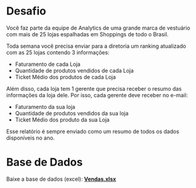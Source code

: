 # Desafio

Você faz parte da equipe de Analytics de uma grande marca de vestuário com mais de 25 lojas espalhadas em Shoppings de todo o Brasil.

Toda semana você precisa enviar para a diretoria um ranking atualizado com as 25 lojas contendo 3 informações:
- Faturamento de cada Loja
- Quantidade de produtos vendidos de cada Loja
- Ticket Médio dos produtos de cada Loja

Além disso, cada loja tem 1 gerente que precisa receber o resumo das informações da loja dele. Por isso, cada gerente deve receber no e-mail:
- Faturamento da sua loja
- Quantidade de produtos vendidos da sua loja
- Ticket Médio dos produto da sua Loja

Esse relatório é sempre enviado como um resumo de todos os dados disponíveis no ano.

# Base de Dados
Baixe a base de dados (excel): **[Vendas.xlsx](https://drive.google.com/file/d/190zVF0Js2bI3QwlO94qoFsZThI8J6Vyt/view?usp=sharing)**



